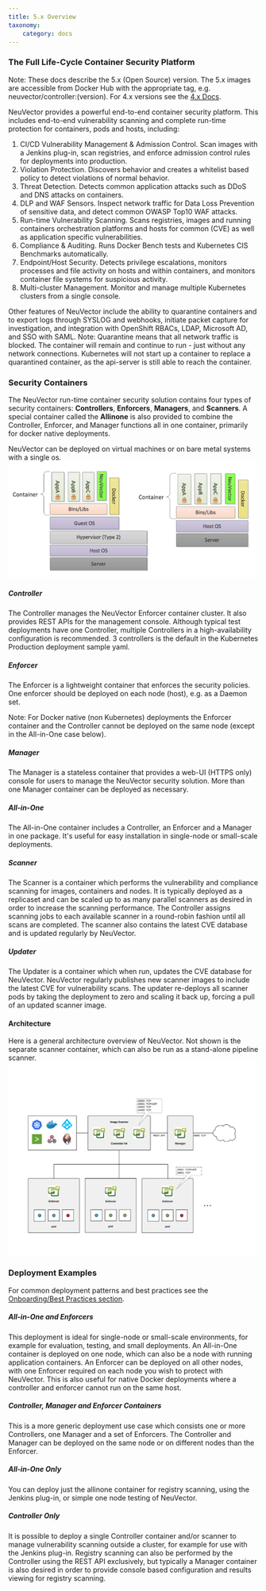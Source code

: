 ```yaml
---
title: 5.x Overview
taxonomy:
    category: docs
---
```



### The Full Life-Cycle Container Security Platform
Note: These docs describe the 5.x (Open Source) version. The 5.x images are accessible from Docker Hub with the appropriate tag, e.g. neuvector/controller:(version). For 4.x versions see the [4.x Docs](https://docs.neuvector.com). 

NeuVector provides a powerful end-to-end container security platform. This includes end-to-end vulnerability scanning and complete run-time protection for containers, pods and hosts, including:
<ol>
<li>CI/CD Vulnerability Management & Admission Control. Scan images with a Jenkins plug-in, scan registries, and enforce admission control rules for deployments into production.</li>
<li>Violation Protection. Discovers behavior and creates a whitelist based policy to detect violations of normal behavior.</li>
<li>Threat Detection. Detects common application attacks such as DDoS and DNS attacks on containers.</li>
<li>DLP and WAF Sensors. Inspect network traffic for Data Loss Prevention of sensitive data, and detect common OWASP Top10 WAF attacks.</li>
<li>Run-time Vulnerability Scanning. Scans registries, images and running containers orchestration platforms and hosts for common (CVE) as well as application specific vulnerabilities.</li>
<li>Compliance & Auditing. Runs Docker Bench tests and Kubernetes CIS Benchmarks automatically.</li>
<li>Endpoint/Host Security. Detects privilege escalations, monitors processes and file activity on hosts and within containers, and monitors container file systems for suspicious activity.</li>
<li>Multi-cluster Management. Monitor and manage multiple Kubernetes clusters from a single console.</li>
</ol>
Other features of NeuVector include the ability to quarantine containers and to export logs through SYSLOG and webhooks, initiate packet capture for investigation, and integration with OpenShift RBACs, LDAP, Microsoft AD, and SSO with SAML. Note: Quarantine means that all network traffic is blocked.  The container will remain and continue to run - just without any network connections.  Kubernetes will not start up a container to replace a quarantined container, as the api-server is still able to reach the container.

### Security Containers

The NeuVector run-time container security solution contains four types of security containers: **Controllers**, **Enforcers**, **Managers**, and **Scanners**. A special container called the **Allinone** is also provided to combine the Controller, Enforcer, and Manager functions all in one container, primarily for docker native deployments. 

NeuVector can be deployed on virtual machines or on bare metal systems with a single os.
![Deployment](1Overview.png)

##### Controller
The Controller manages the NeuVector Enforcer container cluster. It also provides REST APIs for the management console. Although typical test deployments have one Controller, multiple Controllers in a high-availability configuration is recommended. 3 controllers is the default in the Kubernetes Production deployment sample yaml.

##### Enforcer
The Enforcer is a lightweight container that enforces the security policies. One enforcer should be deployed on each node (host), e.g. as a Daemon set.

Note:  For Docker native (non Kubernetes) deployments the Enforcer container and the Controller cannot be deployed on the same node (except in the All-in-One case below).

##### Manager
The Manager is a stateless container that provides a web-UI (HTTPS only) console for users to manage the NeuVector security solution. More than one Manager container can be deployed as necessary.

##### All-in-One
The All-in-One container includes a Controller, an Enforcer and a Manager in one package. It's useful for easy installation in single-node or small-scale deployments.

##### Scanner
The Scanner is a container which performs the vulnerability and compliance scanning for images, containers and nodes. It is typically deployed as a replicaset and can be scaled up to as many parallel scanners as desired in order to increase the scanning performance. The Controller assigns scanning jobs to each available scanner in a round-robin fashion until all scans are completed. The scanner also contains the latest CVE database and is updated regularly by NeuVector.

##### Updater
The Updater is a container which when run, updates the CVE database for NeuVector. NeuVector regularly publishes new scanner images to include the latest CVE for vulnerability scans. The updater re-deploys all scanner pods by taking the deployment to zero and scaling it back up, forcing a pull of an updated scanner image. 

#### Architecture
Here is a general architecture overview of NeuVector. Not shown is the separate scanner container, which can also be run as a stand-alone pipeline scanner.
![Architecture](architecture.png)

### Deployment Examples

For common deployment patterns and best practices see the [Onboarding/Best Practices section](/deploying/production?target=_blank#best-practices-tips-qa-for-deploying-and-managing-neuvector).

##### All-in-One and Enforcers
This deployment is ideal for single-node or small-scale environments, for example for evaluation, testing, and small deployments. An All-in-One container is deployed on one node, which can also be a node with running application containers. An Enforcer can be deployed on all other nodes, with one Enforcer required on each node you wish to protect with NeuVector. This is also useful for native Docker deployments where a controller and enforcer cannot run on the same host.

##### Controller, Manager and Enforcer Containers
This is a more generic deployment use case which consists one or more Controllers, one Manager and a set of Enforcers. The Controller and Manager can be deployed on the same node or on different nodes than the Enforcer.

##### All-in-One Only 
You can deploy just the allinone container for registry scanning, using the Jenkins plug-in, or simple one node testing of NeuVector.

##### Controller Only
It is possible to deploy a single Controller container and/or scanner to manage vulnerability scanning outside a cluster, for example for use with the Jenkins plug-in. Registry scanning can also be performed by the Controller using the REST API exclusively, but typically a Manager container is also desired in order to provide console based configuration and results viewing for registry scanning.

